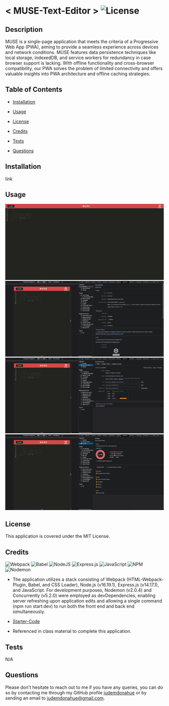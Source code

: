 # < MUSE-Text-Editor > ![License](https://img.shields.io/static/v1?label=license&message=MIT&color=yellowgreen) 


## Description
MUSE is a single-page application that meets the criteria of a Progressive Web App (PWA), aiming to provide a seamless experience across devices and network conditions. MUSE features data persistence techniques like local storage, indexedDB, and service workers for redundancy in case browser support is lacking. With offline functionality and cross-browser compatibility, our PWA solves the problem of limited connectivity and offers valuable insights into PWA architecture and offline caching strategies.

## Table of Contents

- [Installation](#Installation)

- [Usage](#Usage)

- [License](#License)

- [Credits](#Credits)

- [Tests](#Tests)

- [Questions](#Questions)

## Installation
link

## Usage
![Muse-Home](./client/src/images/Muse-Home.png)
![Muse-App-Manifest](./client/src/images/Muse-App-Manifest.png)
![Muse-SW](./client/src/images/Muse-SW.png)
![Muse-Storage](./client/src/images/Muse-Storage.png)


## License
This application is covered under the MIT License.

## Credits
 ![Webpack](https://img.shields.io/badge/webpack-%238DD6F9.svg?style=for-the-badge&logo=webpack&logoColor=black)
![Babel](https://img.shields.io/badge/Babel-F9DC3e?style=for-the-badge&logo=babel&logoColor=black)
![NodeJS](https://img.shields.io/badge/node.js-6DA55F?style=for-the-badge&logo=node.js&logoColor=white)
![Express.js](https://img.shields.io/badge/express.js-%23404d59.svg?style=for-the-badge&logo=express&logoColor=%2361DAFB)
![JavaScript](https://img.shields.io/badge/javascript-%23323330.svg?style=for-the-badge&logo=javascript&logoColor=%23F7DF1E)
![NPM](https://img.shields.io/badge/NPM-%23CB3837.svg?style=for-the-badge&logo=npm&logoColor=white)
![Nodemon](https://img.shields.io/badge/NODEMON-%23323330.svg?style=for-the-badge&logo=nodemon&logoColor=%BBDEAD)
- The application utilizes a stack consisting of Webpack (HTML-Webpack-Plugin, Babel, and CSS Loader), Node.js (v16.19.1), Express.js (v14.17.1), and JavaScript. For development purposes, Nodemon (v2.0.4) and Concurrently (v5.2.0) were employed as devDependencies, enabling server refreshing upon application edits and allowing a single command (npm run start:dev) to run both the front end and back end simultaneously.


- [Starter-Code](https://github.com/coding-boot-camp/cautious-meme/tree/main)
- Referenced in class material to complete this application.

## Tests
N/A

## Questions
Please don't hesitate to reach out to me if you have any queries, you can do so by contacting me through my GitHub profile [judemdonahue](https://github.com/judemdonahue) or by sending an email to judemdonahue@gmail.com.

